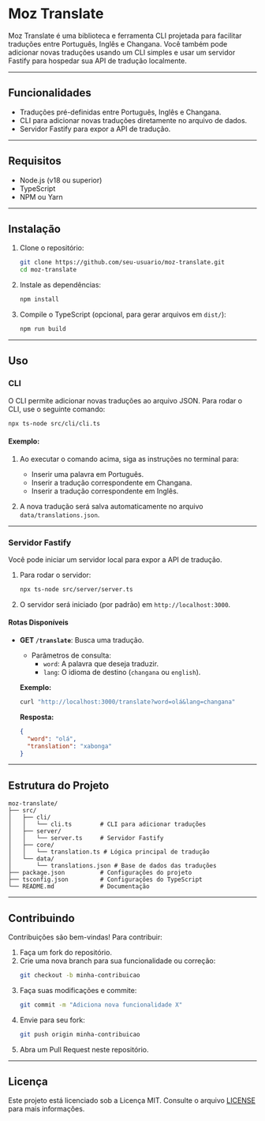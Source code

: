 # Moz Translate

Moz Translate é uma biblioteca e ferramenta CLI projetada para facilitar traduções entre Português, Inglês e Changana. Você também pode adicionar novas traduções usando um CLI simples e usar um servidor Fastify para hospedar sua API de tradução localmente.

---

## Funcionalidades

- Traduções pré-definidas entre Português, Inglês e Changana.
- CLI para adicionar novas traduções diretamente no arquivo de dados.
- Servidor Fastify para expor a API de tradução.

---

## Requisitos

- Node.js (v18 ou superior)
- TypeScript
- NPM ou Yarn

---

## Instalação

1. Clone o repositório:
   ```bash
   git clone https://github.com/seu-usuario/moz-translate.git
   cd moz-translate
   ```

2. Instale as dependências:
   ```bash
   npm install
   ```

3. Compile o TypeScript (opcional, para gerar arquivos em `dist/`):
   ```bash
   npm run build
   ```

---

## Uso

### CLI

O CLI permite adicionar novas traduções ao arquivo JSON. Para rodar o CLI, use o seguinte comando:

```bash
npx ts-node src/cli/cli.ts
```

#### Exemplo:

1. Ao executar o comando acima, siga as instruções no terminal para:
   - Inserir uma palavra em Português.
   - Inserir a tradução correspondente em Changana.
   - Inserir a tradução correspondente em Inglês.

2. A nova tradução será salva automaticamente no arquivo `data/translations.json`.

---

### Servidor Fastify

Você pode iniciar um servidor local para expor a API de tradução.

1. Para rodar o servidor:
   ```bash
   npx ts-node src/server/server.ts
   ```

2. O servidor será iniciado (por padrão) em `http://localhost:3000`.

#### Rotas Disponíveis

- **GET `/translate`**: Busca uma tradução.
  - Parâmetros de consulta:
    - `word`: A palavra que deseja traduzir.
    - `lang`: O idioma de destino (`changana` ou `english`).
  
  **Exemplo:**
  ```bash
  curl "http://localhost:3000/translate?word=olá&lang=changana"
  ```

  **Resposta:**
  ```json
  {
    "word": "olá",
    "translation": "xabonga"
  }
  ```

---

## Estrutura do Projeto

```plaintext
moz-translate/
├── src/
│   ├── cli/
│   │   └── cli.ts        # CLI para adicionar traduções
│   ├── server/
│   │   └── server.ts     # Servidor Fastify
│   ├── core/
│   │   └── translation.ts # Lógica principal de tradução
│   └── data/
│       └── translations.json # Base de dados das traduções
├── package.json          # Configurações do projeto
├── tsconfig.json         # Configurações do TypeScript
└── README.md             # Documentação
```

---

## Contribuindo

Contribuições são bem-vindas! Para contribuir:

1. Faça um fork do repositório.
2. Crie uma nova branch para sua funcionalidade ou correção:
   ```bash
   git checkout -b minha-contribuicao
   ```
3. Faça suas modificações e commite:
   ```bash
   git commit -m "Adiciona nova funcionalidade X"
   ```
4. Envie para seu fork:
   ```bash
   git push origin minha-contribuicao
   ```
5. Abra um Pull Request neste repositório.

---

## Licença

Este projeto está licenciado sob a Licença MIT. Consulte o arquivo [LICENSE](LICENSE) para mais informações.

